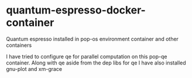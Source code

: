 # quantum-espresso-docker-container
Quantum espresso installed in pop-os environment container and other containers

I have tried to configure qe for parallel computation on this pop-qe container.
Along with qe aside from the dep libs for qe I have also installed gnu-plot and xm-grace
